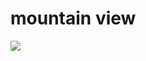 # mountain view

![](https://github.com/lipsch0/maastricht-underground/blob/master/%E5%9B%97/IMG_20191225_122948.jpg)
